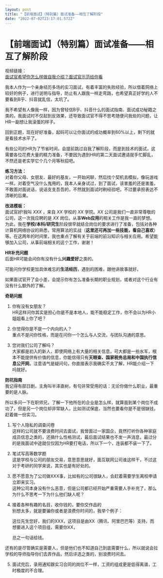 ```yaml
---
layout: post
title: "【前端面试】（特别篇）面试准备——相互了解阶段"
date: "2022-07-02T23:17:01.572Z"
---
```

【前端面试】（特别篇）面试准备——相互了解阶段
=======================

视频链接：  
[面试官希望你怎么样做自我介绍？面试官示范给你看](https://www.bilibili.com/video/BV1sE411j7iq)

我本人作为一个亲身经历多场的实习面试，有着丰富的失败经验，所以借着网络上较好的例子，进行说明与指导，防止有人跟我一样走弯路，也希望真正好学的人不要看到B乎、抖音就乱信，太坑了。

我不希望有人像我一样，因为曾轻信B乎、抖音什么的面试指南、面试成功秘籍之类的，我面试时不仅起到反效果，还导致面试官不得不思考随便问我些的问题，让HR一副想让我滚蛋的样子。

回到正题，现在好好准备，起码可以让你面试的成功概率到60%以上，剩下的就是看技术水平了。

有些公司的HR为了节省时间，会提前跳过自我了解阶段，而是到技术的面试，这需要各位花费大量的精力准备，不要因为遇到HR的第二天面试邀请就手忙脚乱，不然还是老实学它个几个月等秋招吧。

**练习方法：**  
对着你父母、女朋友、最好的基友，一开始闲聊，然后找个契机去模拟，像玩游戏一样。对着空气没什么鬼用的，我本人亲身试过，到了面试，该害羞的还是害羞，不敢面对面说话，说话支支吾吾的，不然就到面试时刷经验吧，不过要承担表达不清晰的后果。

**改进模板：**  
面试官好!我叫 _XXX_ ，来自 _XX_ 学校的 _XX_ 学院。_XX_ 公司是我们一直非常尊敬的公司，这一次我应聘的是 _XX_ 岗位。从事**Web应用**的相关工作是我一直的梦想。为此，我在**学校/本科/研究生**阶段很早就结合岗位的要求进行了准备，包括对各种计算机网络协议的熟悉，常用算法的实战（**这里还可再加一些技能，看自己喜欢**）等。在这两年的时间里，我也重点了解有关于前端的前沿知识与相关应用。希望能够加入公司，从事前端相关的这个工作，谢谢！

**HR补充问题**  
后面HR可能会问你有没有什么**兴趣爱好**之类的。

可能问你学校更加具体难忘的**生活经历**，遇到的困难，跟他讲故事就好。

如果面试官开了会小差，会提示你有怎么准备长期的职业规划，或者对这个行业有没有什么额外的了解。

**奇葩问题**

1.  你有没有女朋友？  
    HR这样问你其实是担心你是不是本地人，能不能稳定工作，你不会以为HR小姐姐看上你了吧？
    
2.  你觉得你是不是一个内向的人？  
    重点不是问你性格，而是在问你一个怎么与人交流，与团队沟通的意思。
    
3.  您对我们公司了解吗？  
    大家都是初入的新人，即使网络上有大量的相关信息，可大都是一些水军，根本不能提供有价值的信息，你能信得只有**天眼查、国家税务总局和中国执行信息公开网**。注意语气是疑问句，你直接表示我确实不太了解，HR能介绍一下吗就好。
    

**防坑指南**  
我记得有部日剧，主角叫半泽直树，有句非常受用的话：无论你做什么职业，最重要的是人脉。

所以多问一下在职师兄，了解一下他所在的企业是怎么样，就算面到某个岗位不成功了，但是另一个岗位却非常缺人，比如测试保底，当然也要看你是不是很缺钱，赶着做一份实习。

1.  写个人隐私的调查问卷  
    这样的公司就不要浪费时间去面试，我曾面过一家国企，竟然打听你各种家庭成员信息之类的，还搞什么性格测试，最后面试结果也不发一声消息，最过分的是我面试中途就仅仅因为HR要打电话，所以下一个，连装都不装一下了。
    
2.  笔试写高等数学题  
    这是学校与公司的朋友交易，意思意思就好，面互联网公司谁这样干，不过这对于考研的同学来说，其实也是有好处的。
    
3.  愿不愿意为了公司做XXX事，比如有的公司很缺人，会赶着需要学生离校申请立即来实习。  
    这种公司本身没有什么恶意，但是公司都已经开始严重需要人手补充了，那么为什么不思考一下为什么他们缺人呢？
    
4.  接着各种有趣的名目，收你钱的，要你交作品的  
    别想太多，就是要骗你或者是浪费你时间的，我举个例子：
    

    这位先生您好，我们的XXX，这项目是由XX（腾讯、阿里巴巴等）支持，而想要进入这个项目组，需要你XX，
    
    总之一句话给钱。
    

还有的是尽管确实是需要人，但是他们也不知道自己到底需要什么，所以就说会拉学校的导师指导你们去弄作品，然后评选之类的，别浪费时间去。

5.  面试完后，录用通知跟实习合同的岗位不一样，工资的组成更是低得离谱，工时极度的不合理。